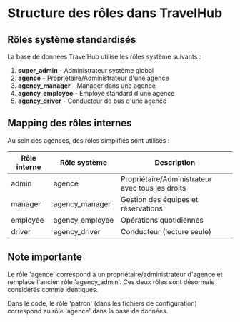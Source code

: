 # Structure des rôles dans TravelHub

## Rôles système standardisés

La base de données TravelHub utilise les rôles système suivants :

1. **super_admin** - Administrateur système global
2. **agence** - Propriétaire/Administrateur d'une agence
3. **agency_manager** - Manager dans une agence
4. **agency_employee** - Employé standard d'une agence
5. **agency_driver** - Conducteur de bus d'une agence

## Mapping des rôles internes

Au sein des agences, des rôles simplifiés sont utilisés :

| Rôle interne | Rôle système | Description |
|--------------|--------------|-------------|
| admin        | agence       | Propriétaire/Administrateur avec tous les droits |
| manager      | agency_manager | Gestion des équipes et réservations |
| employee     | agency_employee | Opérations quotidiennes |
| driver       | agency_driver | Conducteur (lecture seule) |

## Note importante

Le rôle 'agence' correspond à un propriétaire/administrateur d'agence et remplace l'ancien rôle 'agency_admin'. Ces deux rôles sont désormais considérés comme identiques.

Dans le code, le rôle 'patron' (dans les fichiers de configuration) correspond au rôle 'agence' dans la base de données.
